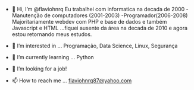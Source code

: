 - 👋 Hi, I’m @flaviohnrq
Eu trabalhei com informatica na decada de 2000 
  -Manutenção de computadores (2001-2003)
  -Programador(2006-2008) Majoritariamente webdev com PHP e base de dados e também Javascript e HTML
...fiquei ausente da área na decada de 2010 e agora estou retornando meus estudos.

- 👀 I’m interested in ...
Programação, Data Science, Linux, Segurança

- 🌱 I’m currently learning ...
Python

- 💞️ I’m looking for a job!

- 📫 How to reach me ...
flaviohnrq87@yahoo.com

<!---
flaviohnrq/flaviohnrq is a ✨ special ✨ repository because its `README.md` (this file) appears on your GitHub profile.
You can click the Preview link to take a look at your changes.
--->
